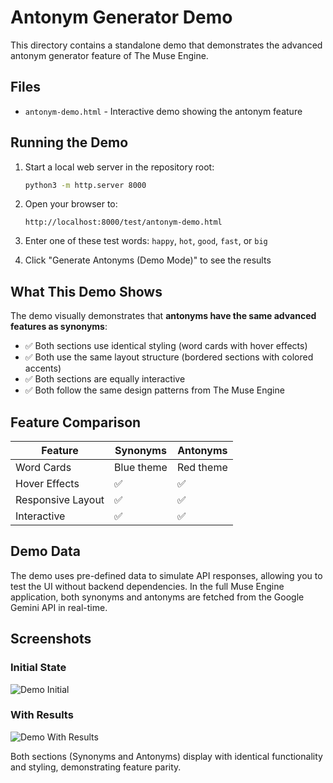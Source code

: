 # Antonym Generator Demo

This directory contains a standalone demo that demonstrates the advanced antonym generator feature of The Muse Engine.

## Files

- `antonym-demo.html` - Interactive demo showing the antonym feature

## Running the Demo

1. Start a local web server in the repository root:
   ```bash
   python3 -m http.server 8000
   ```

2. Open your browser to:
   ```
   http://localhost:8000/test/antonym-demo.html
   ```

3. Enter one of these test words: `happy`, `hot`, `good`, `fast`, or `big`

4. Click "Generate Antonyms (Demo Mode)" to see the results

## What This Demo Shows

The demo visually demonstrates that **antonyms have the same advanced features as synonyms**:

- ✅ Both sections use identical styling (word cards with hover effects)
- ✅ Both use the same layout structure (bordered sections with colored accents)
- ✅ Both sections are equally interactive
- ✅ Both follow the same design patterns from The Muse Engine

## Feature Comparison

| Feature | Synonyms | Antonyms |
|---------|----------|----------|
| Word Cards | Blue theme | Red theme |
| Hover Effects | ✅ | ✅ |
| Responsive Layout | ✅ | ✅ |
| Interactive | ✅ | ✅ |

## Demo Data

The demo uses pre-defined data to simulate API responses, allowing you to test the UI without backend dependencies. In the full Muse Engine application, both synonyms and antonyms are fetched from the Google Gemini API in real-time.

## Screenshots

### Initial State
![Demo Initial](https://github.com/user-attachments/assets/8894330e-58e7-4eb8-86ac-28b7d7d5c1d3)

### With Results
![Demo With Results](https://github.com/user-attachments/assets/705accb7-14cb-4953-9905-89ecd491b122)

Both sections (Synonyms and Antonyms) display with identical functionality and styling, demonstrating feature parity.
